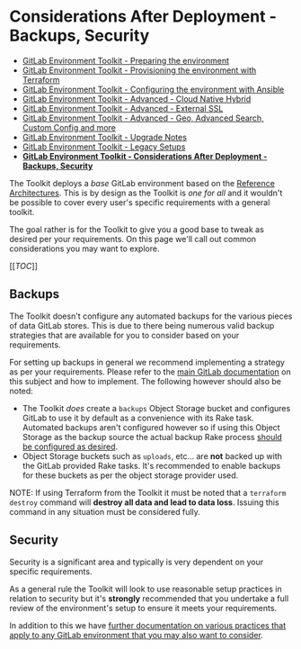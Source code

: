 # Considerations After Deployment - Backups, Security

- [GitLab Environment Toolkit - Preparing the environment](environment_prep.md)
- [GitLab Environment Toolkit - Provisioning the environment with Terraform](environment_provision.md)
- [GitLab Environment Toolkit - Configuring the environment with Ansible](environment_configure.md)
- [GitLab Environment Toolkit - Advanced - Cloud Native Hybrid](environment_advanced_hybrid.md)
- [GitLab Environment Toolkit - Advanced - External SSL](environment_advanced_ssl.md)
- [GitLab Environment Toolkit - Advanced - Geo, Advanced Search, Custom Config and more](environment_advanced.md)
- [GitLab Environment Toolkit - Upgrade Notes](environment_upgrades.md)
- [GitLab Environment Toolkit - Legacy Setups](environment_legacy.md)
- [**GitLab Environment Toolkit - Considerations After Deployment - Backups, Security**](environment_post_considerations.md)

The Toolkit deploys a _base_ GitLab environment based on the [Reference Architectures](https://docs.gitlab.com/ee/administration/reference_architectures/). This is by design as the Toolkit is _one for all_ and it wouldn't be possible to cover every user's specific requirements with a general toolkit.

The goal rather is for the Toolkit to give you a good base to tweak as desired per your requirements. On this page we'll call out common considerations you may want to explore.

[[_TOC_]]

## Backups

The Toolkit doesn't configure any automated backups for the various pieces of data GitLab stores. This is due to there being numerous valid backup strategies that are available for you to consider based on your requirements.

For setting up backups in general we recommend implementing a strategy as per your requirements. Please refer to the [main GitLab documentation](https://docs.gitlab.com/ee/raketasks/backup_restore.html) on this subject and how to implement. The following however should also be noted:

- The Toolkit _does_ create a `backups` Object Storage bucket and configures GitLab to use it by default as a convenience with its Rake task. Automated backups aren't configured however so if using this Object Storage as the backup source the actual backup Rake process [should be configured as desired](https://docs.gitlab.com/ee/raketasks/backup_restore.html#configuring-cron-to-make-daily-backups).
- Object Storage buckets such as `uploads`, etc... are **not** backed up with the GitLab provided Rake tasks. It's recommended to enable backups for these buckets as per the object storage provider used.

NOTE: If using Terraform from the Toolkit it must be noted that a `terraform destroy` command will **destroy all data and lead to data loss**. Issuing this command in any situation must be considered fully.

## Security

Security is a significant area and typically is very dependent on your specific requirements.

As a general rule the Toolkit will look to use reasonable setup practices in relation to security but it's **strongly** recommended that you undertake a full review of the environment's setup to ensure it meets your requirements.

In addition to this we have [further documentation on various practices that apply to any GitLab environment that you may also want to consider](https://docs.gitlab.com/ee/security/index.html#securing-your-gitlab-installation).
